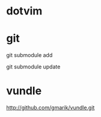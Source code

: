 dotvim
======

git
===
git submodule add

git submodule update

vundle
======
http://github.com/gmarik/vundle.git
